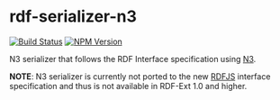 # rdf-serializer-n3

[![Build Status](https://travis-ci.org/rdf-ext/rdf-serializer-n3.svg?branch=master)](https://travis-ci.org/rdf-ext/rdf-serializer-n3)
[![NPM Version](https://img.shields.io/npm/v/rdf-serializer-n3.svg?style=flat)](https://npm.im/rdf-serializer-n3)

N3 serializer that follows the RDF Interface specification using [N3](https://github.com/RubenVerborgh/N3.js).

__NOTE__: N3 serializer is currently not ported to the new [RDFJS](https://github.com/rdfjs/representation-task-force/blob/master/interface-spec.md) interface specification and thus is not available in RDF-Ext 1.0 and higher. 
